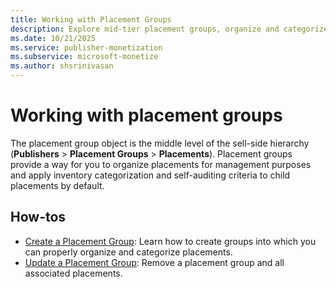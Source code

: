 ```yaml
---
title: Working with Placement Groups
description: Explore mid-tier placement groups, organize and categorize with default criteria to streamline sell-side hierarchy.
ms.date: 10/21/2025
ms.service: publisher-monetization
ms.subservice: microsoft-monetize
ms.author: shsrinivasan
---
```


# Working with placement groups

The placement group object is the middle level of the sell-side hierarchy (**Publishers** \> **Placement Groups** \> **Placements**). Placement groups provide a way for you to organize placements for management purposes and apply inventory categorization and self-auditing criteria to child placements by default.

## How-tos

- [Create a Placement Group](create-a-placement-group.md): Learn how to create groups into which you can properly
  organize and categorize placements.
- [Update a Placement Group](update-a-placement-group.md): Remove a placement group and all associated placements.
